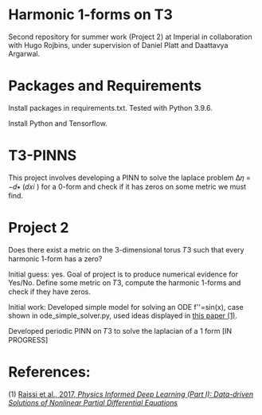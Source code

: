 # Harmonic 1-forms on T3
Second repository for summer work (Project 2) at Imperial in collaboration with Hugo Rojbins, under supervision of Daniel Platt and Daattavya Argarwal.

# Packages and Requirements
Install packages in requirements.txt. Tested with Python 3.9.6.

Install Python and Tensorflow.

# T3-PINNS
This project involves developing a PINN to solve the laplace problem Δ𝜂 = −𝑑∗ (𝑑𝑥𝑖 ) for a 0-form and check if it has zeros on some metric we must find.

# Project 2
Does there exist a metric on the 3-dimensional torus 𝑇3 such that every harmonic 1-form has a
zero?

Initial guess: yes. Goal of project is to produce numerical evidence for Yes/No. Define some metric on 𝑇3, compute the harmonic 1-forms and check if they have zeros. 

Initial work: Developed simple model for solving an ODE f''=sin(x), case shown in ode_simple_solver.py, used ideas displayed in [this paper (1)](https://arxiv.org/abs/1711.10561).

Developed periodic PINN on 𝑇3 to solve the laplacian of a 1 form [IN PROGRESS]

# References:
(1) [Raissi et al., 2017, *Physics Informed Deep Learning (Part I): Data-driven Solutions of Nonlinear Partial Differential Equations*](https://arxiv.org/abs/1711.10561)
